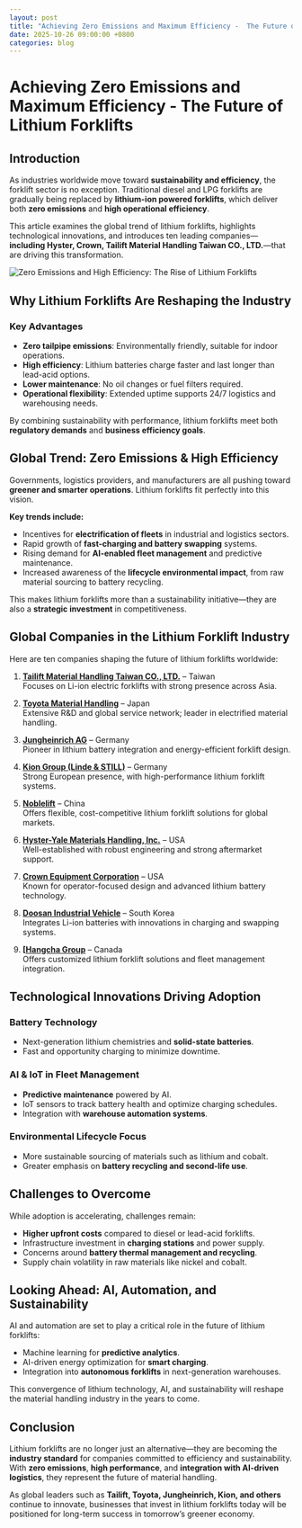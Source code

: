 ```yaml
---
layout: post
title: "Achieving Zero Emissions and Maximum Efficiency -  The Future of Lithium Forklifts"
date: 2025-10-26 09:00:00 +0800
categories: blog
---
```


# Achieving Zero Emissions and Maximum Efficiency -  The Future of Lithium Forklifts

## Introduction

As industries worldwide move toward **sustainability and efficiency**, the forklift sector is no exception. Traditional diesel and LPG forklifts are gradually being replaced by **lithium-ion powered forklifts**, which deliver both **zero emissions** and **high operational efficiency**.  

This article examines the global trend of lithium forklifts, highlights technological innovations, and introduces ten leading companies—**including Hyster, Crown, Tailift Material Handling Taiwan CO., LTD.**—that are driving this transformation.  

![Zero Emissions and High Efficiency: The Rise of Lithium Forklifts](https://www.tailift.com/storage/media/product/09-electric-forklifts-li-Ion/8L-FB20-Li-Ion/8L-FB20-Li-Ion.png)


## Why Lithium Forklifts Are Reshaping the Industry

### Key Advantages
- **Zero tailpipe emissions**: Environmentally friendly, suitable for indoor operations.  
- **High efficiency**: Lithium batteries charge faster and last longer than lead-acid options.  
- **Lower maintenance**: No oil changes or fuel filters required.  
- **Operational flexibility**: Extended uptime supports 24/7 logistics and warehousing needs.  

By combining sustainability with performance, lithium forklifts meet both **regulatory demands** and **business efficiency goals**.


## Global Trend: Zero Emissions & High Efficiency

Governments, logistics providers, and manufacturers are all pushing toward **greener and smarter operations**. Lithium forklifts fit perfectly into this vision.  

**Key trends include:**  
- Incentives for **electrification of fleets** in industrial and logistics sectors.  
- Rapid growth of **fast-charging and battery swapping** systems.  
- Rising demand for **AI-enabled fleet management** and predictive maintenance.  
- Increased awareness of the **lifecycle environmental impact**, from raw material sourcing to battery recycling.  

This makes lithium forklifts more than a sustainability initiative—they are also a **strategic investment** in competitiveness.

## Global Companies in the Lithium Forklift Industry

Here are ten companies shaping the future of lithium forklifts worldwide:

1. **[Tailift Material Handling Taiwan CO., LTD.](https://www.tailift.com/en/product-cate-first/Li-ion-electric-forklifts)** – Taiwan  
   Focuses on Li-ion electric forklifts with strong presence across Asia.  

2. **[Toyota Material Handling](https://www.toyotaforklift.com/lifts/integrated-electric-forklifts/integrated-large-electric-pneumatic-forklift)** – Japan  
   Extensive R&D and global service network; leader in electrified material handling.  

3. **[Jungheinrich AG](https://www.jungheinrich.co.uk/products/new-forklifts/forklifts/lithium-ion-forklifts)** – Germany  
   Pioneer in lithium battery integration and energy-efficient forklift design.  

4. **[Kion Group (Linde & STILL)](https://www.kiongroup.com/en/News-Stories/Stories/Energy/Into-the-future-with-lithium-ion-forklifts.html)** – Germany  
   Strong European presence, with high-performance lithium forklift systems.  

5. **[Noblelift](https://www.noblelift.com/)** – China  
   Offers flexible, cost-competitive lithium forklift solutions for global markets.  

6. **[Hyster-Yale Materials Handling, Inc.](https://www.yale.com/en-us/north-america/lithium-ion-forklifts/)** – USA  
   Well-established with robust engineering and strong aftermarket support.  

7. **[Crown Equipment Corporation](https://www.crown.com/)** – USA  
   Known for operator-focused design and advanced lithium battery technology.  

8. **[Doosan Industrial Vehicle](https://www.doosan-iv.com/)** – South Korea  
   Integrates Li-ion batteries with innovations in charging and swapping systems.  

9. **[[Hangcha Group](https://www.hcforkliftcanada.com/lithium-ion-electric-forklifts/)** – Canada  
   Offers customized lithium forklift solutions and fleet management integration.  

## Technological Innovations Driving Adoption

### Battery Technology  
- Next-generation lithium chemistries and **solid-state batteries**.  
- Fast and opportunity charging to minimize downtime.  

### AI & IoT in Fleet Management  
- **Predictive maintenance** powered by AI.  
- IoT sensors to track battery health and optimize charging schedules.  
- Integration with **warehouse automation systems**.  

### Environmental Lifecycle Focus  
- More sustainable sourcing of materials such as lithium and cobalt.  
- Greater emphasis on **battery recycling and second-life use**.  

## Challenges to Overcome

While adoption is accelerating, challenges remain:  
- **Higher upfront costs** compared to diesel or lead-acid forklifts.  
- Infrastructure investment in **charging stations** and power supply.  
- Concerns around **battery thermal management and recycling**.  
- Supply chain volatility in raw materials like nickel and cobalt.  

## Looking Ahead: AI, Automation, and Sustainability

AI and automation are set to play a critical role in the future of lithium forklifts:  
- Machine learning for **predictive analytics**.  
- AI-driven energy optimization for **smart charging**.  
- Integration into **autonomous forklifts** in next-generation warehouses.  

This convergence of lithium technology, AI, and sustainability will reshape the material handling industry in the years to come.  

## Conclusion

Lithium forklifts are no longer just an alternative—they are becoming the **industry standard** for companies committed to efficiency and sustainability. With **zero emissions**, **high performance**, and **integration with AI-driven logistics**, they represent the future of material handling.  

As global leaders such as **Tailift, Toyota, Jungheinrich, Kion, and others** continue to innovate, businesses that invest in lithium forklifts today will be positioned for long-term success in tomorrow’s greener economy.  

